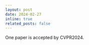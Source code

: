 ```yaml
---
layout: post
date: 2024-02-27
inline: true
related_posts: false
---
```


One paper is accepted by CVPR2024.
